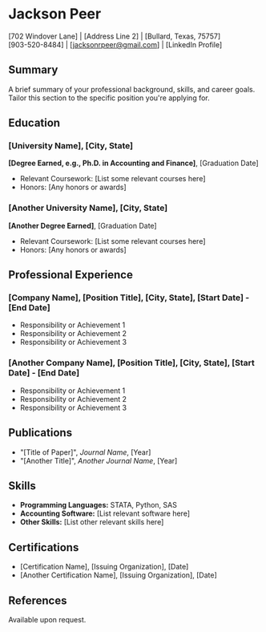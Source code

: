# Jackson Peer
[702 Windover Lane] | [Address Line 2] | [Bullard, Texas, 75757]  
[903-520-8484] | [jacksonrpeer@gmail.com] | [LinkedIn Profile]

## Summary
A brief summary of your professional background, skills, and career goals. Tailor this section to the specific position you're applying for.

## Education
### [University Name], [City, State]
**[Degree Earned, e.g., Ph.D. in Accounting and Finance]**, [Graduation Date]
- Relevant Coursework: [List some relevant courses here]
- Honors: [Any honors or awards]

### [Another University Name], [City, State]
**[Another Degree Earned]**, [Graduation Date]
- Relevant Coursework: [List some relevant courses here]
- Honors: [Any honors or awards]

## Professional Experience
### [Company Name], [Position Title], [City, State], [Start Date] - [End Date]
- Responsibility or Achievement 1
- Responsibility or Achievement 2
- Responsibility or Achievement 3

### [Another Company Name], [Position Title], [City, State], [Start Date] - [End Date]
- Responsibility or Achievement 1
- Responsibility or Achievement 2
- Responsibility or Achievement 3

## Publications
- "[Title of Paper]", *Journal Name*, [Year]
- "[Another Title]", *Another Journal Name*, [Year]

## Skills
- **Programming Languages:** STATA, Python, SAS
- **Accounting Software:** [List relevant software here]
- **Other Skills:** [List other relevant skills here]

## Certifications
- [Certification Name], [Issuing Organization], [Date]
- [Another Certification Name], [Issuing Organization], [Date]

## References
Available upon request.
